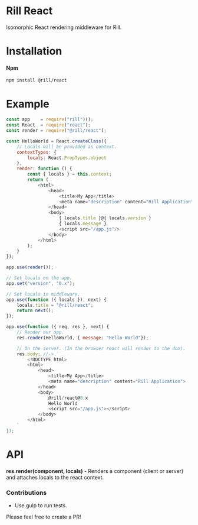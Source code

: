 # Rill React
Isomorphic React rendering middleware for Rill.

# Installation

#### Npm
```console
npm install @rill/react
```

# Example

```javascript
const app    = require("rill")();
const React  = require("react");
const render = require("@rill/react");

const HelloWorld = React.createClass({
	// Locals will be provided as context.
	contextTypes: {
		locals: React.PropTypes.object
	},
	render: function () {
		const { locals } = this.context;
		return (
			<html>
				<head>
					<title>My App</title>
					<meta name="description" content="Rill Application"/>
				</head>
				<body>
					{ locals.title }@{ locals.version }
					{ locals.message }
					<script src="/app.js"/>
				</body>
			</html>
		);
	}
});

app.use(render());

// Set locals on the app.
app.set("version", "0.x");

// Set locals in middleware.
app.use(function ({ locals }), next) {
	locals.title = "@rill/react";
	return next();	
});

app.use(function ({ req, res }, next) {
	// Render our app.
	res.render(HelloWorld, { message: "Hello World"});

	// On the server. (In the browser react will render to the dom).
	res.body; //-> `
		<!DOCTYPE html>
		<html>
			<head>
				<title>My App</title>
				<meta name="description" content="Rill Application">
			</head>
			<body>
				@rill/react@0.x
				Hello World
				<script src="/app.js"></script>
			</body>
		</html>
	`
});
```

# API

**res.render(component, locals)** - Renders a component (client or server) and attaches locals to the react context.


### Contributions

* Use gulp to run tests.

Please feel free to create a PR!
